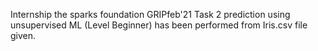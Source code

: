 Internship the sparks foundation GRIPfeb'21
Task 2 prediction using unsupervised ML (Level Beginner) has been performed from Iris.csv file given. 
